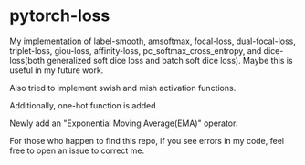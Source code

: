 # pytorch-loss

My implementation of label-smooth, amsoftmax, focal-loss, dual-focal-loss, triplet-loss, giou-loss, affinity-loss, pc_softmax_cross_entropy, and dice-loss(both generalized soft dice loss and batch soft dice loss). Maybe this is useful in my future work.


Also tried to implement swish and mish activation functions.

Additionally, one-hot function is added.

Newly add an "Exponential Moving Average(EMA)" operator.


For those who happen to find this repo, if you see errors in my code, feel free to open an issue to correct me.
